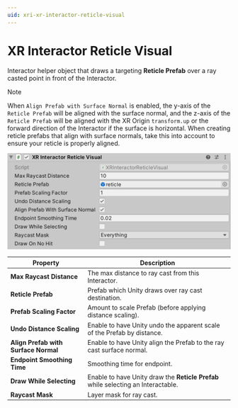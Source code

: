```yaml
---
uid: xri-xr-interactor-reticle-visual
---
```

# XR Interactor Reticle Visual

Interactor helper object that draws a targeting **Reticle Prefab** over a ray casted point in front of the Interactor.

> [!NOTE]
> When `Align Prefab with Surface Normal` is enabled, the y-axis of the `Reticle Prefab` will be aligned with the surface normal, and the z-axis of the `Reticle Prefab` will be aligned with the XR Origin `transform.up` or the forward direction of the Interactor if the surface is horizontal. When creating reticle prefabs that align with surface normals, take this into account to ensure your reticle is properly aligned.

![XRInteractorReticleVisual component](images/xr-interactor-reticle-visual.png)

| **Property** | **Description** |
|---|---|
| **Max Raycast Distance** | The max distance to ray cast from this Interactor. |
| **Reticle Prefab** | Prefab which Unity draws over ray cast destination. |
| **Prefab Scaling Factor** | Amount to scale Prefab (before applying distance scaling). |
| **Undo Distance Scaling** | Enable to have Unity undo the apparent scale of the Prefab by distance. |
| **Align Prefab with Surface Normal** | Enable to have Unity align the Prefab to the ray cast surface normal. |
| **Endpoint Smoothing Time** | Smoothing time for endpoint. |
| **Draw While Selecting** | Enable to have Unity draw the **Reticle Prefab** while selecting an Interactable. |
| **Raycast Mask** | Layer mask for ray cast. |
